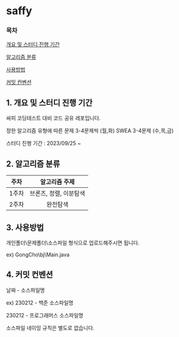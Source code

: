 # saffy
### 목차
[개요 및 스터디 진행 기간](#1-개요-및-스터디-진행-기간)

[알고리즘 분류](#2-알고리즘-분류)

[사용방법](#3-사용방법)

[커밋 컨벤션](#4-커밋-컨벤션)

## 1. 개요 및 스터디 진행 기간

싸피 코딩테스트 대비 코드 공유 레포입니다.


정한 알고리즘 유형에 따른 문제 3-4문제씩 (월,화)
SWEA 3-4문제 (수,목,금)


스터디 진행 기간 : 2023/09/25 ~ 

## 2. 알고리즘 분류
|주차|알고리즘 주제|
|:-----:|:-----:|
|1주차|브론즈, 정렬, 이분탐색|
|2주차|완전탐색|

## 3. 사용방법
개인폴더\문제폴더\소스파일 형식으로 업로드해주시면 됩니다.

ex)
GongCho\bj\Main.java

## 4. 커밋 컨벤션
 날짜 - 소스파일명
 
 ex)
 230212 - 백준 소스파일명
 
 230212 - 프로그래머스 소스파일명
 
 소스파일 네이밍 규칙은 별도로 없습니다.
 
